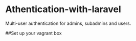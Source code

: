 # Athentication-with-laravel
Multi-user authentication for admins, subadmins and users.

##Set up your vagrant box

